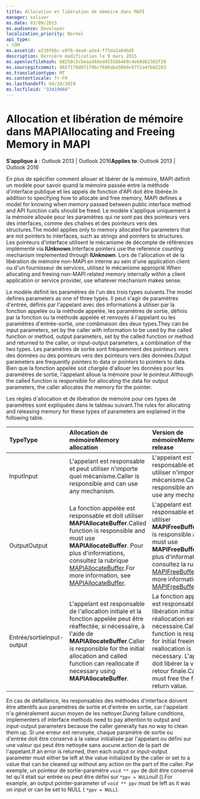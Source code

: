 ```yaml
---
title: Allocation et libération de mémoire dans MAPI
manager: soliver
ms.date: 03/09/2015
ms.audience: Developer
localization_priority: Normal
api_type:
- COM
ms.assetid: e238f6bc-e9f6-4ea4-a2e4-ff5da2a04bd5
description: Dernière modification le 9 mars 2015
ms.openlocfilehash: 68250c5cbeaa366ed4555bb469c4e68d62302f28
ms.sourcegitcommit: 8657170d071f9bcf680aba50b9c07f2a4fb82283
ms.translationtype: MT
ms.contentlocale: fr-FR
ms.lasthandoff: 04/28/2019
ms.locfileid: "33419666"
---
```

# <a name="allocating-and-freeing-memory-in-mapi"></a><span data-ttu-id="57590-103">Allocation et libération de mémoire dans MAPI</span><span class="sxs-lookup"><span data-stu-id="57590-103">Allocating and Freeing Memory in MAPI</span></span>

  
  
<span data-ttu-id="57590-104">**S’applique à** : Outlook 2013 | Outlook 2016</span><span class="sxs-lookup"><span data-stu-id="57590-104">**Applies to**: Outlook 2013 | Outlook 2016</span></span> 
  
<span data-ttu-id="57590-105">En plus de spécifier comment allouer et libérer de la mémoire, MAPI définit un modèle pour savoir quand la mémoire passée entre la méthode d'interface publique et les appels de fonction d'API doit être libérée.</span><span class="sxs-lookup"><span data-stu-id="57590-105">In addition to specifying how to allocate and free memory, MAPI defines a model for knowing when memory passed between public interface method and API function calls should be freed.</span></span> <span data-ttu-id="57590-106">Le modèle s'applique uniquement à la mémoire allouée pour les paramètres qui ne sont pas des pointeurs vers des interfaces, comme des chaînes et des pointeurs vers des structures.</span><span class="sxs-lookup"><span data-stu-id="57590-106">The model applies only to memory allocated for parameters that are not pointers to interfaces, such as strings and pointers to structures.</span></span> <span data-ttu-id="57590-107">Les pointeurs d'interface utilisent le mécanisme de décompte de références implémenté via **IUnknown**.</span><span class="sxs-lookup"><span data-stu-id="57590-107">Interface pointers use the reference counting mechanism implemented through **IUnknown**.</span></span> <span data-ttu-id="57590-108">Lors de l'allocation et de la libération de mémoire non-MAPI en interne au sein d'une application client ou d'un fournisseur de services, utilisez le mécanisme approprié.</span><span class="sxs-lookup"><span data-stu-id="57590-108">When allocating and freeing non-MAPI related memory internally within a client application or service provider, use whatever mechanism makes sense.</span></span> 
  
<span data-ttu-id="57590-109">Le modèle définit les paramètres de l'un des trois types suivants.</span><span class="sxs-lookup"><span data-stu-id="57590-109">The model defines parameters as one of three types.</span></span> <span data-ttu-id="57590-110">Il peut s'agir de paramètres d'entrée, définis par l'appelant avec des informations à utiliser par la fonction appelée ou la méthode appelée, les paramètres de sortie, définis par la fonction ou la méthode appelée et renvoyés à l'appelant ou les paramètres d'entrée-sortie, une combinaison des deux types.</span><span class="sxs-lookup"><span data-stu-id="57590-110">They can be input parameters, set by the caller with information to be used by the called function or method, output parameters, set by the called function or method and returned to the caller, or input-output parameters, a combination of the two types.</span></span> <span data-ttu-id="57590-111">Les paramètres de sortie sont fréquemment des pointeurs vers des données ou des pointeurs vers des pointeurs vers des données.</span><span class="sxs-lookup"><span data-stu-id="57590-111">Output parameters are frequently pointers to data or pointers to pointers to data.</span></span> <span data-ttu-id="57590-112">Bien que la fonction appelée soit chargée d'allouer les données pour les paramètres de sortie, l'appelant alloue la mémoire pour le pointeur.</span><span class="sxs-lookup"><span data-stu-id="57590-112">Although the called function is responsible for allocating the data for output parameters, the caller allocates the memory for the pointer.</span></span> 
  
<span data-ttu-id="57590-113">Les règles d'allocation et de libération de mémoire pour ces types de paramètres sont expliquées dans le tableau suivant.</span><span class="sxs-lookup"><span data-stu-id="57590-113">The rules for allocating and releasing memory for these types of parameters are explained in the following table.</span></span>
  
|<span data-ttu-id="57590-114">**Type**</span><span class="sxs-lookup"><span data-stu-id="57590-114">**Type**</span></span>|<span data-ttu-id="57590-115">**Allocation de mémoire**</span><span class="sxs-lookup"><span data-stu-id="57590-115">**Memory allocation**</span></span>|<span data-ttu-id="57590-116">**Version de mémoire**</span><span class="sxs-lookup"><span data-stu-id="57590-116">**Memory release**</span></span>|
|:-----|:-----|:-----|
|<span data-ttu-id="57590-117">Input</span><span class="sxs-lookup"><span data-stu-id="57590-117">Input</span></span>  <br/> |<span data-ttu-id="57590-118">L'appelant est responsable et peut utiliser n'importe quel mécanisme.</span><span class="sxs-lookup"><span data-stu-id="57590-118">Caller is responsible and can use any mechanism.</span></span>  <br/> |<span data-ttu-id="57590-119">L'appelant est responsable et peut utiliser n'importe quel mécanisme.</span><span class="sxs-lookup"><span data-stu-id="57590-119">Caller is responsible and can use any mechanism.</span></span>  <br/> |
|<span data-ttu-id="57590-120">Output</span><span class="sxs-lookup"><span data-stu-id="57590-120">Output</span></span>  <br/> |<span data-ttu-id="57590-121">La fonction appelée est responsable et doit utiliser **MAPIAllocateBuffer**.</span><span class="sxs-lookup"><span data-stu-id="57590-121">Called function is responsible and must use **MAPIAllocateBuffer**.</span></span> <span data-ttu-id="57590-122">Pour plus d'informations, consultez la rubrique [MAPIAllocateBuffer](mapiallocatebuffer.md).</span><span class="sxs-lookup"><span data-stu-id="57590-122">For more information, see [MAPIAllocateBuffer](mapiallocatebuffer.md).</span></span>  <br/> |<span data-ttu-id="57590-123">L'appelant est responsable et doit utiliser **MAPIFreeBuffer**.</span><span class="sxs-lookup"><span data-stu-id="57590-123">Caller is responsible and must use **MAPIFreeBuffer**.</span></span> <span data-ttu-id="57590-124">Pour plus d'informations, consultez la rubrique [MAPIFreeBuffer](mapifreebuffer.md).</span><span class="sxs-lookup"><span data-stu-id="57590-124">For more information, see [MAPIFreeBuffer](mapifreebuffer.md).</span></span>  <br/> |
|<span data-ttu-id="57590-125">Entrée/sortie</span><span class="sxs-lookup"><span data-stu-id="57590-125">Input-output</span></span>  <br/> |<span data-ttu-id="57590-126">L'appelant est responsable de l'allocation initiale et la fonction appelée peut être réaffectée, si nécessaire, à l'aide de **MAPIAllocateBuffer**.</span><span class="sxs-lookup"><span data-stu-id="57590-126">Caller is responsible for the initial allocation and called function can reallocate if necessary using **MAPIAllocateBuffer**.</span></span>  <br/> |<span data-ttu-id="57590-127">La fonction appelée est responsable de la libération initiale si la réallocation est nécessaire.</span><span class="sxs-lookup"><span data-stu-id="57590-127">Called function is responsible for initial freeing if reallocation is necessary.</span></span> <span data-ttu-id="57590-128">L'appelant doit libérer la valeur de retour finale.</span><span class="sxs-lookup"><span data-stu-id="57590-128">Caller must free the final return value.</span></span>  <br/> |
   
<span data-ttu-id="57590-129">En cas de défaillance, les responsables des méthodes d'interface doivent être attentifs aux paramètres de sortie et d'entrée en sortie, car l'appelant n'a généralement aucun moyen de les nettoyer.</span><span class="sxs-lookup"><span data-stu-id="57590-129">During failure conditions, implementers of interface methods need to pay attention to output and input-output parameters because the caller generally has no way to clean them up.</span></span> <span data-ttu-id="57590-130">Si une erreur est renvoyée, chaque paramètre de sortie ou d'entrée doit être conservé à la valeur initialisée par l'appelant ou défini sur une valeur qui peut être nettoyée sans aucune action de la part de l'appelant.</span><span class="sxs-lookup"><span data-stu-id="57590-130">If an error is returned, then each output or input-output parameter must either be left at the value initialized by the caller or set to a value that can be cleaned up without any action on the part of the caller.</span></span> <span data-ttu-id="57590-131">Par exemple, un pointeur de sortie-paramètre `void ** ppv` de doit être conservé tel qu'il était sur entrée ou peut être défini sur `*ppv = NULL`null ().</span><span class="sxs-lookup"><span data-stu-id="57590-131">For example, an output pointer-parameter of  `void ** ppv` must be left as it was on input or can be set to NULL (  `*ppv = NULL`).</span></span>
  

